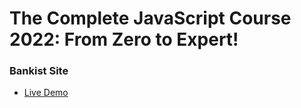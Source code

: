 # The Complete JavaScript Course 2022: From Zero to Expert!

### Bankist Site

- [Live Demo](https://bankist-site-daher29.netlify.app)
